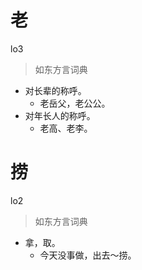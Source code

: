 # 老
lo3
> 如东方言词典
- 对长辈的称呼。
  - 老岳父，老公公。
- 对年长人的称呼。
  - 老高、老李。

# 捞
lo2
> 如东方言词典
- 拿，取。
  - 今天没事做，出去～捞。
